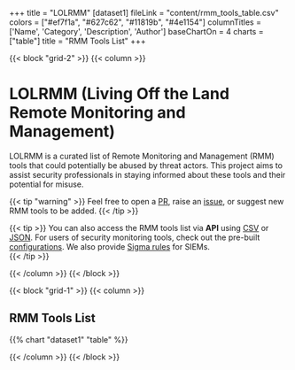 +++
title = "LOLRMM"
[dataset1]
  fileLink = "content/rmm_tools_table.csv"
  colors = ["#ef7f1a", "#627c62", "#11819b", "#4e1154"]
  columnTitles = ['Name', 'Category', 'Description', 'Author']
  baseChartOn = 4
  charts = ["table"]
  title = "RMM Tools List"
+++

{{< block "grid-2" >}}
{{< column >}}

# LOLRMM (Living Off the Land Remote Monitoring and Management)

LOLRMM is a curated list of Remote Monitoring and Management (RMM) tools that could potentially be abused by threat actors. This project aims to assist security professionals in staying informed about these tools and their potential for misuse.

{{< tip "warning" >}}
Feel free to open a [PR](https://github.com/magicsword-io/lolrmm/pulls), raise an [issue](https://github.com/magicsword-io/lolrmm/issues/new/choose "Open a Github Issue"), or suggest new RMM tools to be added.
{{< /tip >}}

{{< tip >}}
You can also access the RMM tools list via **API** using [CSV](api/rmm_tools.csv) or [JSON](api/rmm_tools.json). For users of security monitoring tools, check out the pre-built [configurations](https://github.com/magicsword-io/lolrmm/blob/main/detections/configs). We also provide [Sigma rules](https://github.com/magicsword-io/lolrmm/blob/main/detections/sigma) for SIEMs.  
{{< /tip >}}

{{< /column >}}
{{< /block >}}

{{< block "grid-1" >}}
{{< column >}}

## RMM Tools List

{{% chart "dataset1" "table" %}}

{{< /column >}}
{{< /block >}}